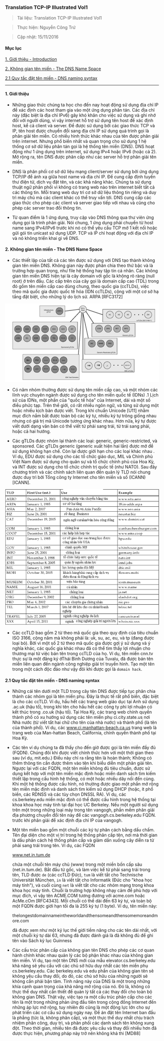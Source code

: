 ### Translation TCP-IP Illustrated Vol1

> Tài liệu: Translation TCP-IP Illustrated Vol1

> Thực hiện: Nguyễn Công Trứ

> Cập nhật: 15/11/2016

#### Mục lục

[1. Giới thiệu - Introduction](#1)

[2. Không gian tên miền - The DNS Name Space](#2)

[2.1 Quy tắc đặt tên miền - DNS naming syntax](#2.1)

---

<a name="1"></a>
#### 1. Giới thiệu

- Những giao thức chúng ta học cho đến nay hoạt động sử dụng địa chỉ IP để xác định các host tham gia vào một ứng dụng phân tán. Các địa chỉ này (đặc biệt là địa chỉ IPv6) gây khó khăn cho việc sử dụng và ghi nhớ đối với người dùng, vì vậy internet hỗ trợ sử dụng tên host để xác định host, kể cả client và server. Để được sử dụng bởi các giao thức TCP và IP, tên host được chuyển đổi sang địa chỉ IP sử dụng quá trình gọi là phân giải tên miền. Có nhiều hình thức khác nhau của tên được phân giải trên internet.  Nhưng phổ biến nhất và quan trọng cho sử dụng 1 hệ thống cơ sở dữ liệu phân tán gọi là hệ thống tên miền (DNS). DNS hoạt động như 1 ứng dụng trên internet, sử dụng IPv4 hoặc IPv6 (hoặc cả 2). Mở rộng ra, tên DNS được phân cấp như các server hỗ trợ phân giải tên miền.

- DNS là phân phối cơ sở dữ liệu mạng client/server sử dụng bởi ứng dụng TCP/IP để ánh xạ giữa host name và địa chỉ IP. Để cung cấp định tuyến thư điện tử, dịch vụ đặt tên, và các khả năng khác. Chúng ta sử dụng thuật ngữ phân phối vì không có trang web nào trên internet biết tất cả các thông tin. Mỗi trang web duy trì cơ sở dữ liệu thông tin riêng và duy trì máy chủ mà các client khác có thể truy vấn tới. DNS cung cấp các giao thức cho phép các client và server giao tiếp với nhau và cũng cho phép các server trao đổi thông tin.

- Từ quan điểm là 1 ứng dụng, truy cập vào DNS thông qua thư viên ứng dụng gọi là trình phân giải. Nói chung, 1 ứng dụng phải chuyển từ host name sang IPv4/IPv6 trước khi nó có thể yêu cầu TCP mở 1 kết nối hoặc gửi gói tin unicast sử dụng UDP. TCP và IP chỉ hoạt động với địa chỉ IP và nó không triển khai gì về DNS.

<a name="2"></a>
#### 2. Không gian tên miền - The DNS Name Space

- Các thiết lập của tất cả các tên được sử dụng với DNS tạo thành không gian tên miền DNS. Không gian này được phân chia theo thứ bậc và là trường hợp quan trọng, như file hệ thống hay tập tin cá nhân. Các không gian tên miền DNS hiện tại là cây domain với gốc là không rõ ràng (null root) ở trên đầu. Các cấp trên của cây gọi là domain cấp cao (TDL) trong đó gồm tên miền cấp cao dùng chung, theo quốc gia (ccTLDs), việc theo mã quốc gia được quốc tế hóa  (IDN  ccTLDs), cộng với một cơ sở hạ tầng đặt biệt, cho những lý do lịch sử. ARPA [RFC3172]

![](https://github.com/ctnguyenvn/sysadmin_level1/blob/master/Task15_Translation_TC-IP_Illustrated_Vol1_Page_511to516/img/1.png)

- Có năm nhóm thường được sử dụng tên miền cấp cao, và một nhóm các lĩnh vực chuyên ngành được sử dụng cho tên miền quốc tế (IDNs) .1 Lịch sử của IDNs, một phần của "quốc tế hóa" của Internet, dài và một số  điều phức tạp. Trên thế giới, có rất nhiều ngôn ngữ, và từng sử dụng một hoặc nhiều kịch bản được viết. Trong khi chuẩn Unicode [U11] nhằm mục đích nắm bắt được toàn bộ các ký tự, nhiều ký tự trông giống nhau nhưng có giá trị mã Unicode tương ứng khác nhau. Hơn nữa, ký tự được viết dưới dạng văn bản có thể viết từ phải sang trái, từ trái sang phải, hoặc cả hai hướng. 

- Các gTLDs được nhóm lại thành các loại: generic, generic-restricted, và sponsored. Các gTLDs generic (generic xuất hiện hai lần) được mở để sử dụng không hạn chế. Còn lại được giới hạn cho các loại khác nhau . Ví dụ, EDU được sử dụng cho các tổ chức giáo dục, MIL và Chính phủ Việt Nam được sử dụng cho quân sự và tổ chức chính phủ của Hoa Kỳ, và INT được sử dụng cho tổ chức chính trị quốc tế (như NATO). Sau đây chương trình và các chính sách liên quan đến quản lý TLD nói chung được duy trì bởi Tổng công ty Internet cho tên miền và số (ICANN) [ICANN].

![](https://github.com/ctnguyenvn/sysadmin_level1/blob/master/Task15_Translation_TC-IP_Illustrated_Vol1_Page_511to516/img/2.png)

- Các ccTLD bao gồm 2 từ theo mã quốc gia theo quy định của tiêu chuẩn ISO 3166, cộng năm mà không phải là: uk, su, ac, eu, và tp (đang được loại bỏ). Bởi vì một số 2 từ theo mã quốc gia được gợi ý sử dụng và ý nghĩa khác, các quốc gia khác nhau đã có thể tìm thấy lợi nhuận cho thương mại từ việc bán tên trong ccTLD của họ. Ví dụ, tên miền cnn.tv thực sự là một đăng ký ởThái Bình Dương của Tuvalu, đã được bán tên miền liên quan đến ngành công nghiệp giải trí truyền hình. Tạo một tên trong một cách độc đáo như vậy đôi khi được gọi là `domain hack`.

<a name="2.1"></a>
#### 2.1 Quy tắc đặt tên miền - DNS naming syntax

- Những cái tên dưới một TLD trong cây tên DNS được tiếp tục phân chia thành các nhóm gọi là tên miền phụ. Đây là thực tế rất phổ biến, đặc biệt là cho các ccTLD. Ví dụ, hầu hết các trang web giáo dục tại Anh sử dụng .ac.uk (hậu tố), trong khi tên cho hầu hết các công ty phi lợi nhuận có kết thúc trong .co.uk (hậu tố). Tại Hoa Kỳ, các trang web chính quyền thành phố có xu hướng sử dụng các tên miền phụ ci.city.state.us nơi Nhà nước (từ viết tắt hai chữ cho tên của nhà nước) và thành phố (là tên của thành phố). Ví dụ, các www.ci.manhattan-beach.ca.us trang web là trang web của Man-hattan Beach, California, chính quyền thành phố tại Hoa Kỳ.

- Các tên ví dụ chúng ta đã thấy cho đến giờ được gọi là tên miền đầy đủ (FQDN). Chúng đôi khi được viết chính thức hơn với một thời gian theo sau (ví dụ, mit.edu.) Điều này chỉ ra rằng tên là hoàn thành; Không có thêm thông tin cần được thêm vào tên khi biểu diễn một phân giải tên. Ngược lại với các FQDN, một tên miền không đủ tiêu chuẩn, được sử dụng kết hợp với một tên miền mặc định hoặc miền danh sách tìm kiếm thiết lập trong cấu hình hệ thống, có một hoặc nhiều dây nối đến cùng. Khi một hệ thống được cấu hình, nó thường được giao một phần mở rộng tên miền mặc định và danh sách tìm kiếm sử dụng DHCP (hoặc, ít phổ biến, các RDNSS và các tùy chọn DNSSL RA). Ví dụ, các cs.berkeley.edu miền mặc định có thể được cấu hình trong hệ thống tại khoa khoa học máy tính tại đại học UC Berkeley. Nếu một người sử dụng trên một trong những loại máy trong tên vangogh, phần mềm phân giải địa phương chuyển đổi tên này để các vangogh.cs.berkeley.edu FQDN. trước khi phân giải để xác định địa chỉ IP của vangogh.

- Một tên miền bao gồm một chuỗi các ký tự phân cách bằng dấu chấm. Tên đại diện cho một vị trí trong hệ thống phân cấp tên, nơi mà thời gian là dấu phân cách hệ thống phân cấp và giảm dần xuống cây diễn ra từ phải sang trái trong tên. Ví dụ, các FQDN

	www.net.in.tum.de

	chứa một chuỗi tên máy chủ (www) trong một miền bốn cấp sâu (net.in.tum.de). Bắt đầu từ gốc, và làm việc kể từ phải sang trái trong tên, TLD được `de` (các ccTLD Đức), `tum` là viết tắt cho Technische Universität München, `in` là viết tắt cho Informatik (Đức cho "khoa học máy tính"), và cuối cùng `net` là viết tắt cho các nhóm mạng trong khoa khoa học máy tính. Chuỗi là trường hợp không nhạy cảm để phù hợp với mục đích, vì vậy tên ACME.COM tương đương với acme.com hoặc AcMe.cOm [RFC4343]. Mỗi chuỗi có thể dài đến 63 ký tự, và toàn bộ một FQDN được giới hạn tối đa là 255 ký tự (1 byte). Ví dụ, tên miền này:

	thelongestdomainnameintheworldandthensomeandthensomemoreandmore.com

	đã được xem như một kỷ lục thế giới tiềm năng cho các tên dài nhất, với một chuỗi ký tự dài 63, nhưng đã được đánh giá là đã không đủ để ghi tên vào Sách kỷ lục Guinness

- Các cấu trúc phân cấp của không gian tên DNS cho phép các cơ quan hành chính khác nhau quản lý các bộ phận khác nhau của không gian tên miền. Ví dụ, tạo một tên DNS mới của mẫu elevator.cs.berkeley.edu khả năng sẽ yêu cầu với các chủ sở hữu duy nhất các tên miền phụ cs.berkeley.edu. Các berkeley.edu và edu phần của không gian tên sẽ không yêu cầu thay đổi, do đó, các chủ sở hữu của những người sẽ không cần phải bận tâm. Tính năng này của DNS là một trong những khía cạnh quan trọng của khả năng mở rộng của nó. Đó là, không có thực thể duy nhất cần thiết để quản lý tất cả các thay đổi cho toàn bộ không gian DNS. Thật vậy, việc tạo ra một cấu trúc phân cấp cho các tên là một trong những phản ứng đầu tiên trong cộng đồng Internet đến những áp lực mở rộng, tuy nhiên đó cũng là một động lực lớn cho sự phát triển các cơ cấu sử dụng ngày nay. Đề án đặt tên Internet ban đầu là phẳng (tức là, không phân cấp), và một thực thể duy nhất chịu trách nhiệm phân công, duy trì, và phân phối các danh sách tên không xung đột. Theo thời gian, nhiều tên đã được yêu cầu và thay đổi nhiều hơn đã được thực hiện, phương pháp này trở nên không khả thi [MD88]


